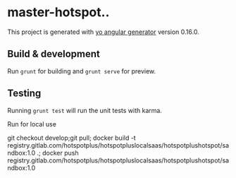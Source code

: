 # master-hotspot..

This project is generated with [yo angular generator](https://github.com/yeoman/generator-angular)
version 0.16.0.

## Build & development

Run `grunt` for building and `grunt serve` for preview.

## Testing

Running `grunt test` will run the unit tests with karma.


Run for local use

git checkout develop;git pull; docker build -t registry.gitlab.com/hotspotplus/hotspotpluslocalsaas/hotspotplushotspot/sandbox:1.0 .; docker push registry.gitlab.com/hotspotplus/hotspotpluslocalsaas/hotspotplushotspot/sandbox:1.0